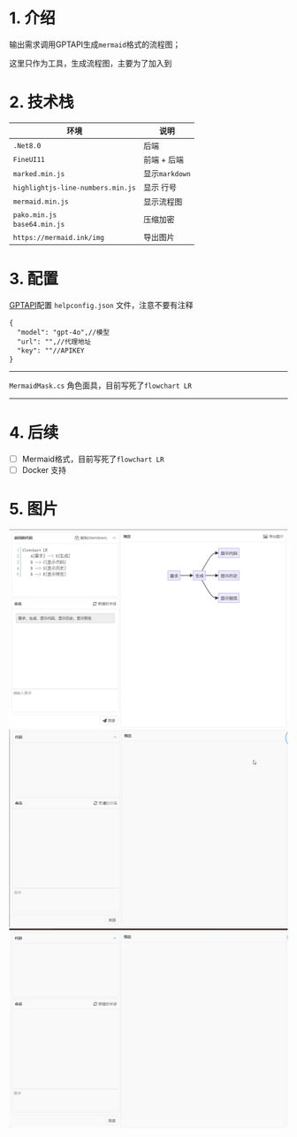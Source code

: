 # 1. 介绍

输出需求调用GPTAPI生成`mermaid`格式的流程图；

这里只作为工具，生成流程图，主要为了加入到

# 2. 技术栈

环境|说明
-|-
`.Net8.0` | 后端
`FineUI11`|前端 + 后端
`marked.min.js`|显示`markdown`
`highlightjs-line-numbers.min.js`|显示 行号
`mermaid.min.js`|显示流程图
`pako.min.js`<br/>`base64.min.js`|压缩加密
`https://mermaid.ink/img` | 导出图片

# 3. 配置

[GPTAPI](https://gitcode.com/chatanywhere/GPT_API_free/overview?tab=readme-ov-file&utm_source=csdn_github_accelerator&isLogin=1)配置 `helpconfig.json` 文件，注意不要有注释

```
{
  "model": "gpt-4o",//模型
  "url": "",//代理地址
  "key": ""//APIKEY
}
```

***
`MermaidMask.cs` 角色面具，目前写死了`flowchart LR`

---
# 4. 后续

- [ ] Mermaid格式，目前写死了`flowchart LR`
- [ ] Docker 支持

# 5. 图片
![](images/01.png)
![](images/02.gif)
![](images/03.gif)

